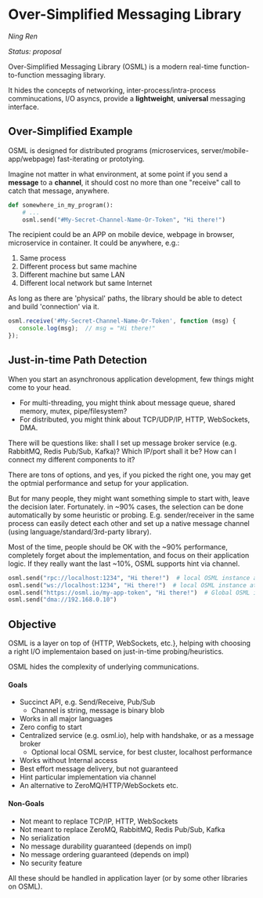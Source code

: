 # Over-Simplified Messaging Library

_Ning Ren_

_Status: proposal_

Over-Simplified Messaging Library (OSML) is a modern real-time function-to-function messaging library.

It hides the concepts of networking, inter-process/intra-process comminucations, I/O asyncs, provide a **lightweight**, **universal** messaging interface.

## Over-Simplified Example

OSML is designed for distributed programs (microservices, server/mobile-app/webpage) fast-iterating or prototying.

Imagine not matter in what environment, at some point if you send a **message** to a **channel**, it should cost no more than one "receive" call to catch that message, anywhere.

```Python
def somewhere_in_my_program():
    # ...
    osml.send("#My-Secret-Channel-Name-Or-Token", "Hi there!")
```

The recipient could be an APP on mobile device, webpage in browser, microservice in container. It could be anywhere, e.g.:
1. Same process
2. Different process but same machine
3. Different machine but same LAN
4. Different local network but same Internet

As long as there are 'physical' paths, the library should be able to detect and build 'connection' via it.

```Javascript
osml.receive('#My-Secret-Channel-Name-Or-Token', function (msg) {
   console.log(msg);  // msg = "Hi there!"
});
```

## Just-in-time Path Detection

When you start an asynchronous application development, few things might come to your head.

* For multi-threading, you might think about message queue, shared memory, mutex, pipe/filesystem?
* For distributed, you might think about TCP/UDP/IP, HTTP, WebSockets, DMA.

There will be questions like: shall I set up message broker service (e.g. RabbitMQ, Redis Pub/Sub, Kafka)? Which IP/port shall it be? How can I connect my different components to it?

There are tons of options, and yes, if you picked the right one, you may get the optmial performance and setup for your application.

But for many people, they might want something simple to start with, leave the decision later. Fortunately. in ~90% cases, the selection can be done automatically by some heuristic or probing. E.g. sender/receiver in the same process can easily detect each other and set up a native message channel (using language/standard/3rd-party library).

Most of the time, people should be OK with the ~90% performance, completely forget about the implementation, and focus on their application logic. If they really want the last ~10%, OSML supports hint via channel.

```Python
osml.send("rpc://localhost:1234", "Hi there!")  # local OSML instance at :1234
osml.send("ws://localhost:1234", "Hi there!")  # local OSML instance at :1234
osml.send("https://osml.io/my-app-token", "Hi there!")  # Global OSML instance
osml.send("dma://192.168.0.10")
```

## Objective

OSML is a layer on top of {HTTP, WebSockets, etc.}, helping with choosing a right I/O implementaion based on just-in-time probing/heuristics.

OSML hides the complexity of underlying communications.

#### Goals

* Succinct API, e.g. Send/Receive, Pub/Sub
	* Channel is string, message is binary blob
* Works in all major languages
* Zero config to start
* Centralized service (e.g. osml.io), help with handshake, or as a message broker
	* Optional local OSML service, for best cluster, localhost performance
* Works without Internal access
* Best effort message delivery, but not guaranteed
* Hint particular implementation via channel
* An alternative to ZeroMQ/HTTP/WebSockets etc.

#### Non-Goals

* Not meant to replace TCP/IP, HTTP, WebSockets
* Not meant to replace ZeroMQ, RabbitMQ, Redis Pub/Sub, Kafka
* No serialization
* No message durability guaranteed (depends on impl)
* No message ordering guaranteed (depends on impl)
* No security feature

All these should be handled in application layer (or by some other libraries on OSML).
